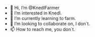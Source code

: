 - 👋 Hi, I’m @KnedlFarmer
- 👀 I’m interested in Knedl.
- 🌱 I’m currently learning to farm.
- 💞️ I’m looking to collaborate on, I don´t.
- 📫 How to reach me, you don´t.

<!---
KnedlFarmer/KnedlFarmer is a ✨ special ✨ repository because its `README.md` (this file) appears on your GitHub profile.
You can click the Preview link to take a look at your changes.
--->
